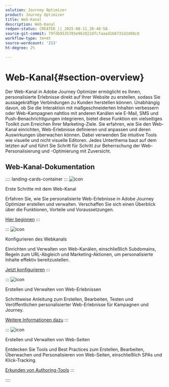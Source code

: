 ```yaml
---
solution: Journey Optimizer
product: Journey Optimizer
title: Web-Kanal
description: Web-Kanal
redpen-status: CREATED_||_2025-08-11_20-40-58
source-git-commit: 79fdb9535703e961922dfcfaaad1b6731d2d88c0
workflow-type: tm+mt
source-wordcount: '213'
ht-degree: 2%

---
```



# Web-Kanal{#section-overview}

Der Web-Kanal in Adobe Journey Optimizer ermöglicht es Ihnen, personalisierte Erlebnisse direkt auf Ihrer Website zu erstellen, sodass Sie aussagekräftige Verbindungen zu Kunden herstellen können. Unabhängig davon, ob Sie die Interaktion mit maßgeschneiderten Inhalten verbessern oder Web-Kampagnen nahtlos mit anderen Kanälen wie E-Mail, SMS und Push-Benachrichtigungen integrieren, bietet diese Funktion ein vielseitiges Toolkit zum Erreichen Ihrer Marketing-Ziele. Sie erfahren, wie Sie den Web-Kanal einrichten, Web-Erlebnisse definieren und anpassen und deren Auswirkungen überwachen können. Dabei verwenden Sie intuitive Tools wie visuelle und nicht visuelle Editoren. Jedes Unterthema baut auf dem letzten auf und führt Sie Schritt für Schritt zur Beherrschung der Web-Personalisierung und -Optimierung mit Zuversicht.

## Web-Kanal-Dokumentation

:::: landing-cards-container
:::
![icon](https://cdn.experienceleague.adobe.com/icons/circle-play.svg)

Erste Schritte mit dem Web-Kanal

Erfahren Sie, wie Sie personalisierte Web-Erlebnisse in Adobe Journey Optimizer erstellen und verwalten. Verschaffen Sie sich einen Überblick über die Funktionen, Vorteile und Voraussetzungen.

[Hier beginnen](../using/web/get-started-web.md)
:::

:::
![icon](https://cdn.experienceleague.adobe.com/icons/gear.svg)

Konfigurieren des Webkanals

Einrichten und Verwalten von Web-Kanälen, einschließlich Subdomains, Regeln zum URL-Abgleich und Marketing-Aktionen, um personalisierte Inhalte effektiv bereitzustellen.

[Jetzt konfigurieren](configure-web-channel-landing-page.md)
:::

:::
![icon](https://cdn.experienceleague.adobe.com/icons/list-check.svg)

Erstellen und Verwalten von Web-Erlebnissen

Schrittweise Anleitung zum Erstellen, Bearbeiten, Testen und Veröffentlichen personalisierter Web-Erlebnisse für Kampagnen und Journey.

[Weitere Informationen dazu](../using/web/create-web.md)
:::

:::
![icon](https://cdn.experienceleague.adobe.com/icons/screwdriver-wrench.svg)

Erstellen und Verwalten von Web-Seiten

Entdecken Sie Tools und Best Practices zum Erstellen, Bearbeiten, Überwachen und Personalisieren von Web-Seiten, einschließlich SPAs und Klick-Tracking.

[Erkunden von Authoring-Tools](author-web-pages-landing-page.md)
:::

::::
